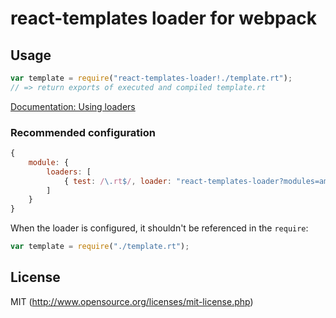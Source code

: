 # react-templates loader for webpack

## Usage

``` javascript
var template = require("react-templates-loader!./template.rt");
// => return exports of executed and compiled template.rt
```

[Documentation: Using loaders](http://webpack.github.io/docs/using-loaders.html)

### Recommended configuration

``` javascript
{
	module: {
		loaders: [
			{ test: /\.rt$/, loader: "react-templates-loader?modules=amd" },
		]
	}
}
```

When the loader is configured, it shouldn't be referenced in the `require`:

``` javascript
var template = require("./template.rt");
```

## License

MIT (http://www.opensource.org/licenses/mit-license.php)
